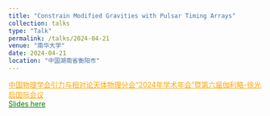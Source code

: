 ```yaml
---
title: "Constrain Modified Gravities with Pulsar Timing Arrays"
collection: talks
type: "Talk"
permalink: /talks/2024-04-21
venue: "南华大学"
date: 2024-04-21
location: "中国湖南省衡阳市"
---
```

<a href="http://meeting2024.usc.edu.cn/Meeting/conferences/gr24/home_1.php" style="color: orange; text-decoration: underline;">中国物理学会引力与相对论天体物理分会“2024年学术年会”暨第六届伽利略-徐光启国际会议</a>\
<a href="./slides/2024-04-21.pdf" style="color: green; text-decoration: underline;">Slides here</a>